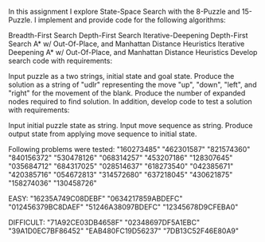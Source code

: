 In this assignment I explore State-Space Search with the 8-Puzzle and 15-Puzzle.  I implement and provide code for the following algorithms:

Breadth-First Search
Depth-First Search
Iterative-Deepening Depth-First Search
A* w/ Out-Of-Place, and Manhattan Distance Heuristics
Iterative Deepening A* w/ Out-Of-Place, and Manhattan Distance Heuristics
Develop search code with requirements:

Input puzzle as a two strings, initial state and goal state.
Produce the solution as a string of "udlr" representing the move "up", "down", "left", and "right" for the movement of the blank.
Produce the number of expanded nodes required to find solution.
In addition, develop code to test a solution with requirements:

Input initial puzzle state as string.
Input move sequence as string.
Produce output state from applying move sequence to initial state.



Following problems were tested:
"160273485" 
"462301587" 
"821574360" 
"840156372" 
"530478126" 
"068314257" 
"453207186" 
"128307645" 
"035684712" 
"684317025" 
"028514637" 
"618273540" 
"042385671" 
"420385716" 
"054672813" 
"314572680" 
"637218045" 
"430621875" 
"158274036" 
"130458726"


EASY:
"16235A749C08DEBF" 
"0634217859ABDEFC" 
"012456379BC8DAEF" 
"51246A38097BDEFC" 
"12345678D9CFEBA0"

DIFFICULT:
"71A92CE03DB4658F" 
"02348697DF5A1EBC" 
"39A1D0EC7BF86452" 
"EAB480FC19D56237" 
"7DB13C52F46E80A9"
